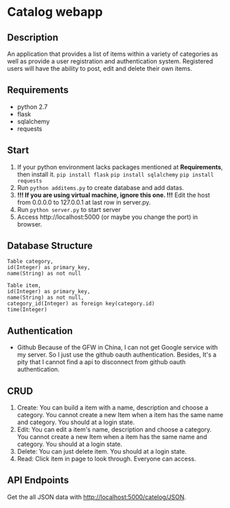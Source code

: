 # Catalog webapp
## Description
An application that provides a list of items within a variety of categories as well as provide a user registration and authentication system. Registered users will have the ability to post, edit and delete their own items.
## Requirements
- python 2.7
- flask
- sqlalchemy
- requests
## Start
1. If your python environment lacks packages mentioned at **Requirements**, then install it.
    `pip install flask`
    `pip install sqlalchemy`
    `pip install requests`
2. Run `python additems.py` to create database and add datas.
2. **!!! If you are using virtual machine, ignore this one. !!!**
    Edit the host from 0.0.0.0 to 127.0.0.1 at last row in server.py.
3. Run `python server.py` to start server
4. Access http://localhost:5000 (or maybe you change the port) in browser.
## Database Structure
    Table category,
    id(Integer) as primary_key,
    name(String) as not null

    Table item,
    id(Integer) as primary_key,
    name(String) as not null,
    category_id(Integer) as foreign key(category.id)
    time(Integer)
## Authentication
- Github
Because of the GFW in China, I can not get Google service with my server.
So I just use the github oauth authentication. Besides, It's a pity that I cannot find a api to disconnect from github oauth authentication.
## CRUD
1. Create: 
    You can build a item with a name, description and choose a category.
    You cannot create a new Item when a item has the same name and category.
    You should at a login state.
2. Edit:
    You can edit a item's name, description and choose a category.
    You cannot create a new Item when a item has the same name and category.
    You should at a login state.
3. Delete:
    You can just delete item.
    You should at a login state.
4. Read:
    Click item in page to look through.
    Everyone can access.
## API Endpoints
Get the all JSON data with [http://localhost:5000/catelog/JSON](http://localhost:5000/catelog/JSON).
    